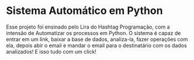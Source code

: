 ﻿# Sistema Automático em Python

Esse projeto foi ensinado pelo Lira do Hashtag Programação, com a intensão de Automatizar os processos em Python. 
O sistema é capaz de entrar em um link, baixar a base de dados, analiza-la, fazer operações com ela, depois abir o email e mandar o email para o destinatário com os dados analizados! E isso tudo com um click! 
